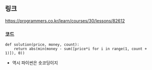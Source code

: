 ## 링크
https://programmers.co.kr/learn/courses/30/lessons/82612

### 코드
```
def solution(price, money, count):
    return abs(min(money - sum([price*i for i in range(1, count + 1)]), 0))
```
+ 역시 파이썬은 숏코딩이지

